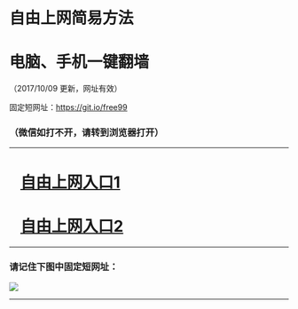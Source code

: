 ﻿# 自由上网简易方法

# 电脑、手机一键翻墙

（2017/10/09 更新，网址有效）

固定短网址：https://git.io/free99

### （微信如打不开，请转到浏览器打开）


***





# &nbsp;&nbsp; <a href="http://ft2809512541.fwq-tz-1001.info/fwqtz01.html?t=100900125740 " target="_blank">自由上网入口1</a>
# &nbsp;&nbsp; <a href="http://ft1755829697.fwq-tz-1002.info/fwqtz02.html?t=10090018965 " target="_blank">自由上网入口2</a>
***

### 请记住下图中固定短网址：

<img src="https://s3-us-west-2.amazonaws.com/fwq-1001/yjfq-20170905okok.png" /> 


***

